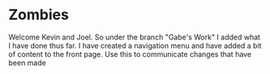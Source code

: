 # Zombies
Welcome Kevin and Joel.
So under the branch "Gabe's Work" I added what I have done thus far.
I have created a navigation menu and have added a bit of content to the front page.
Use this to communicate changes that have been made
